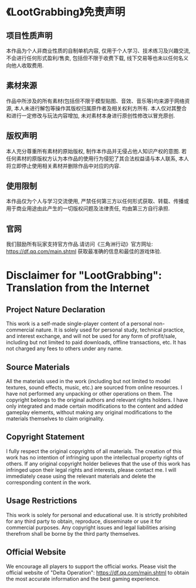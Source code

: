 # 《LootGrabbing》免责声明

## 项目性质声明
本作品为个人非商业性质的自制单机内容, 仅用于个人学习、技术练习及兴趣交流, 不会进行任何形式盈利/售卖, 包括但不限于收费下载, 线下交易等也未以任何名义向他人收取费用. 

## 素材来源
作品中所涉及的所有素材(包括但不限于模型贴图、音效、音乐等)均来源于网络资源, 本人未进行解包等操作其版权归属原作者及相关权利方所有. 
本人仅对其整合和进行一定修改与玩法内容增加, 未对素材本身进行原创性修改以冒充原创. 

## 版权声明
本人充分尊重所有素材的原始版权, 制作本作品并无侵占他人知识产权的意图. 若任何素材的原版权方认为本作品的使用行为侵犯了其合法权益请与本人联系, 本人将立即停止使用相关素材并删除作品中对应的内容.

## 使用限制
本作品仅为个人与学习交流使用, 严禁任何第三方以任何形式获取、转载、传播或用于商业用途由此产生的一切版权问题及法律责任, 均由第三方自行承担.

## 官网
我们鼓励所有玩家支持官方作品.请访问《三角洲行动》官方网址: https://df.qq.com/main.shtml 获取最准确的信息和最佳的游戏体验.

# Disclaimer for "LootGrabbing": Translation from the Internet
## Project Nature Declaration
This work is a self-made single-player content of a personal non-commercial nature. It is solely used for personal study, technical practice, and interest exchange, and will not be used for any form of profit/sale, including but not limited to paid downloads, offline transactions, etc. It has not charged any fees to others under any name. 
## Source Materials
All the materials used in the work (including but not limited to model textures, sound effects, music, etc.) are sourced from online resources. I have not performed any unpacking or other operations on them. The copyright belongs to the original authors and relevant rights holders.
I have only integrated and made certain modifications to the content and added gameplay elements, without making any original modifications to the materials themselves to claim originality. 
## Copyright Statement
I fully respect the original copyrights of all materials. The creation of this work has no intention of infringing upon the intellectual property rights of others. If any original copyright holder believes that the use of this work has infringed upon their legal rights and interests, please contact me. I will immediately cease using the relevant materials and delete the corresponding content in the work. 
## Usage Restrictions
This work is solely for personal and educational use. It is strictly prohibited for any third party to obtain, reproduce, disseminate or use it for commercial purposes. Any copyright issues and legal liabilities arising therefrom shall be borne by the third party themselves. 
## Official Website
We encourage all players to support the official works. Please visit the official website of "Delta Operation": https://df.qq.com/main.shtml to obtain the most accurate information and the best gaming experience.